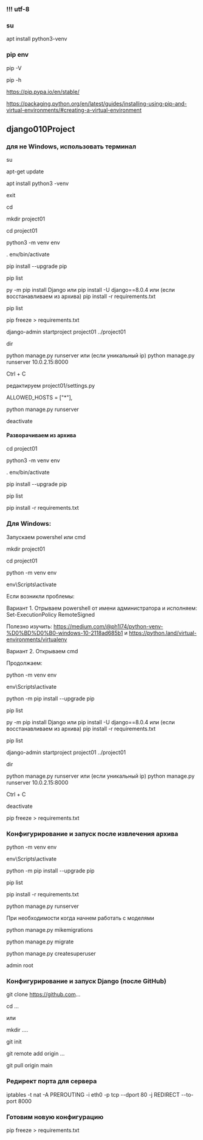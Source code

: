 ### !!! utf-8

### su

apt install python3-venv

### pip env


pip -V

pip -h

https://pip.pypa.io/en/stable/

https://packaging.python.org/en/latest/guides/installing-using-pip-and-virtual-environments/#creating-a-virtual-environment



## django010Project

### для не Windows, использовать терминал

 
su

apt-get update

apt install python3 -venv

exit

cd

mkdir project01

cd project01

python3 -m venv env

. env/bin/activate

pip install --upgrade pip

pip list

py -m pip install Django или  pip install -U django==8.0.4 или (если восстанавливаем из архива) pip install -r requirements.txt  

pip list

pip freeze > requirements.txt

django-admin startproject project01 ../project01

dir

python manage.py runserver или (если уникальный ip)  python manage.py runserver 10.0.2.15:8000

Ctrl + C

редактируем project01/settings.py

ALLOWED_HOSTS = ["*"],

python manage.py runserver 

deactivate

#### Разворачиваем из архива 

cd project01

python3 -m venv env

. env/bin/activate

pip install --upgrade pip

pip list

pip install -r requirements.txt

### Для Windows: 

Запускаем powershel или cmd

mkdir project01

cd project01

python -m venv env

env\Scripts\activate

Если возникли проблемы:

Вариант 1. Отрываем powershell от имени администратора и исполняем: Set-ExecutionPolicy RemoteSigned 

Полезно изучить: https://medium.com/@ph1l74/python-venv-%D0%BD%D0%B0-windows-10-2118ad685b1  и https://python.land/virtual-environments/virtualenv

Вариант 2. Открываем cmd

Продолжаем: 

python -m venv env

env\Scripts\activate

python -m pip install --upgrade pip

pip list

py -m pip install Django или  pip install -U django==8.0.4 или (если восстанавливаем из архива) pip install -r requirements.txt  

pip list

django-admin startproject project01 ../project01

dir


python manage.py runserver или (если уникальный ip)  python manage.py runserver 10.0.2.15:8000

Ctrl + C

deactivate

pip freeze > requirements.txt

### Конфигурирование и запуск после извлечения архива

python -m venv env

env\Scripts\activate

python -m pip install --upgrade pip

pip list

pip install -r requirements.txt

python manage.py runserver 

При необходимости когда начнем работать с моделями
 
python manage.py mikemigrations

python manage.py migrate

python manage.py createsuperuser

admin root

### Конфигурирование и запуск Django (после GitHub)

git clone https://github.com...

cd ... 

или

mkdir ....

git init

git remote add origin ...

git pull origin main





### Редирект порта для сервера
iptables -t nat -A PREROUTING -i eth0 -p tcp --dport 80 -j REDIRECT --to-port 8000

### Готовим новую конфигурацию 

pip freeze > requirements.txt

